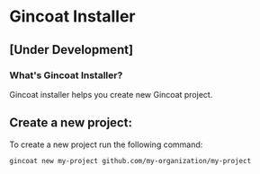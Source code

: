 # Gincoat Installer

## [Under Development]

### What's Gincoat Installer?
Gincoat installer helps you create new Gincoat project.

## Create a new project:
To create a new project run the following command:
```bash
gincoat new my-project github.com/my-organization/my-project
```
